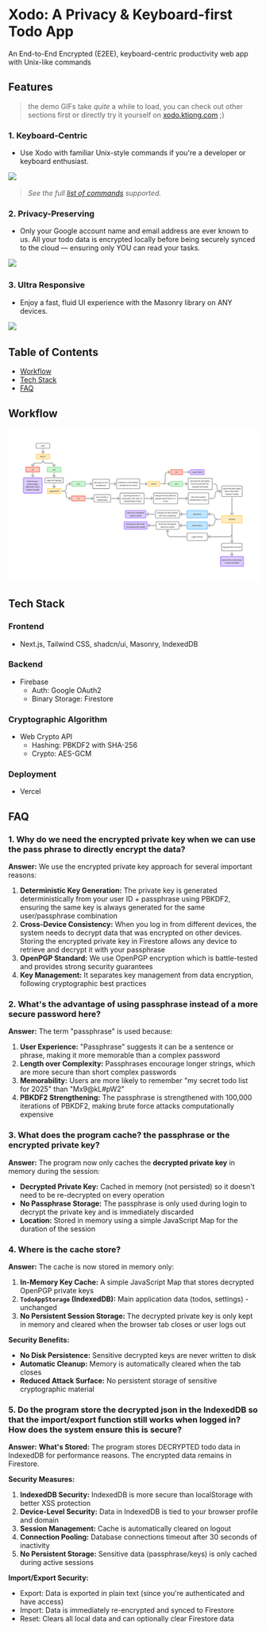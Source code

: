 # Xodo: A Privacy & Keyboard-first Todo App
An End-to-End Encrypted (E2EE), keyboard-centric productivity web app with Unix-like commands
## Features
> the demo GIFs take *quite* a while to load, you can check out other sections first or directly try it yourself on [xodo.ktiong.com](https://xodo.ktiong.com) ;\)

### 1. Keyboard-Centric
- Use Xodo with familiar Unix-style commands if you're a developer or keyboard enthusiast.
<img src="img/unix.gif">

> *See the full [list of commands](https://www.ktiong.com/blog/xodo-doc) supported.*

### 2. Privacy-Preserving
- Only your Google account name and email address are ever known to us. All your todo data is encrypted locally before being securely synced to the cloud — ensuring only YOU can read your tasks.
<img src="img/encrypt.gif">

### 3. Ultra Responsive
- Enjoy a fast, fluid UI experience with the Masonry library on ANY devices.
<img src="img/responsive.gif">

## Table of Contents
- [Workflow](#workflow)
- [Tech Stack](#tech-stack)
- [FAQ](#faq)

## Workflow
<img src="img/flow-chart.png">

## Tech Stack
### Frontend
- Next.js, Tailwind CSS, shadcn/ui, Masonry, IndexedDB
### Backend
- Firebase 
  - Auth: Google OAuth2 
  - Binary Storage: Firestore
### Cryptographic Algorithm
- Web Crypto API
  - Hashing: PBKDF2 with SHA-256
  - Crypto: AES-GCM
### Deployment
- Vercel

## FAQ
### 1. Why do we need the encrypted private key when we can use the pass phrase to directly encrypt the data?
**Answer:** We use the encrypted private key approach for several important reasons:
1. **Deterministic Key Generation:** The private key is generated deterministically from your user ID + passphrase using PBKDF2, ensuring the same key is always generated for the same user/passphrase combination
2. **Cross-Device Consistency:** When you log in from different devices, the system needs to decrypt data that was encrypted on other devices. Storing the encrypted private key in Firestore allows any device to retrieve and decrypt it with your passphrase
3. **OpenPGP Standard:** We use OpenPGP encryption which is battle-tested and provides strong security guarantees
4. **Key Management:** It separates key management from data encryption, following cryptographic best practices

### 2. What's the advantage of using passphrase instead of a more secure password here?
**Answer:** The term "passphrase" is used because:
1. **User Experience:** "Passphrase" suggests it can be a sentence or phrase, making it more memorable than a complex password
2. **Length over Complexity:** Passphrases encourage longer strings, which are more secure than short complex passwords
3. **Memorability:** Users are more likely to remember "my secret todo list for 2025" than "Mx9@kL#pW2"
4. **PBKDF2 Strengthening:** The passphrase is strengthened with 100,000 iterations of PBKDF2, making brute force attacks computationally expensive

### 3. What does the program cache? the passphrase or the encrypted private key?
**Answer:** The program now only caches the **decrypted private key** in memory during the session:
- **Decrypted Private Key:** Cached in memory (not persisted) so it doesn't need to be re-decrypted on every operation
- **No Passphrase Storage:** The passphrase is only used during login to decrypt the private key and is immediately discarded
- **Location:** Stored in memory using a simple JavaScript Map for the duration of the session

### 4. Where is the cache store?
**Answer:** The cache is now stored in memory only:
1. **In-Memory Key Cache:** A simple JavaScript Map that stores decrypted OpenPGP private keys
2. **`TodoAppStorage` (IndexedDB):** Main application data (todos, settings) - unchanged
3. **No Persistent Session Storage:** The decrypted private key is only kept in memory and cleared when the browser tab closes or user logs out

**Security Benefits:**
- **No Disk Persistence:** Sensitive decrypted keys are never written to disk
- **Automatic Cleanup:** Memory is automatically cleared when the tab closes
- **Reduced Attack Surface:** No persistent storage of sensitive cryptographic material

### 5. Do the program store the decrypted json in the IndexedDB so that the import/export function still works when logged in? How does the system ensure this is secure?
**Answer:** 
**What's Stored:** The program stores DECRYPTED todo data in IndexedDB for performance reasons. The encrypted data remains in Firestore.

**Security Measures:**
1. **IndexedDB Security:** IndexedDB is more secure than localStorage with better XSS protection
2. **Device-Level Security:** Data in IndexedDB is tied to your browser profile and domain
3. **Session Management:** Cache is automatically cleared on logout
4. **Connection Pooling:** Database connections timeout after 30 seconds of inactivity
5. **No Persistent Storage:** Sensitive data (passphrase/keys) is only cached during active sessions

**Import/Export Security:**
- Export: Data is exported in plain text (since you're authenticated and have access)
- Import: Data is immediately re-encrypted and synced to Firestore
- Reset: Clears all local data and can optionally clear Firestore data